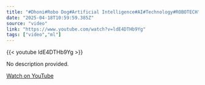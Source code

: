 ```yaml
---
title: "#Dhoni#Robo Dog#Artificial Intelligence#AI#Technology#ROBOTECH"
date: "2025-04-18T10:59:59.385Z"
source: "video"
link: "https://www.youtube.com/watch?v=ldE4DTHb9Yg"
tags: ["video","ml"]
---
```


{{< youtube ldE4DTHb9Yg >}}

No description provided.

[Watch on YouTube](https://www.youtube.com/watch?v=ldE4DTHb9Yg)
